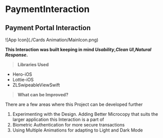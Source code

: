 # PaymentInteraction
## Payment Portal Interaction

![App Icon](./Cards Animation/MainIcon.png)

**This Interaction was built keeping in mind _Usability_,_Clean UI_,_Natural Response_.**

> **Libraries Used**
- Hero-iOS
- Lottie-iOS
- ZLSwipeableViewSwift

> **What can be Improved?**

There are a few areas where this Project can be developed further

1. Experimenting with the Design. Adding Better Microcopy that suits the larger application this Interaction is a part of
2. Biometric Authentication for more secure transactions
3. Using Multiple Animations for adapting to Light and Dark Mode

